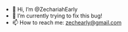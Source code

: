 - 👋 Hi, I’m @ZechariahEarly
- 🌱 I’m currently trying to fix this bug!
- 📫 How to reach me: zechearly@gmail.com

<!---
ZechariahEarly/ZechariahEarly is a ✨ special ✨ repository because its `README.md` (this file) appears on your GitHub profile.
You can click the Preview link to take a look at your changes.
--->
